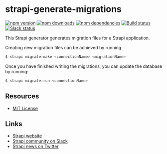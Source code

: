 # strapi-generate-migrations

[![npm version](https://img.shields.io/npm/v/strapi-generate-migrations.svg)](https://www.npmjs.org/package/strapi-generate-migrations)
[![npm downloads](https://img.shields.io/npm/dm/strapi-generate-migrations.svg)](https://www.npmjs.org/package/strapi-generate-migrations)
[![npm dependencies](https://david-dm.org/wistityhq/strapi-generate-migrations.svg)](https://david-dm.org/wistityhq/strapi-generate-migrations)
[![Build status](https://travis-ci.org/wistityhq/strapi-generate-migrations.svg?branch=master)](https://travis-ci.org/wistityhq/strapi-generate-migrations)
[![Slack status](http://strapi-slack.herokuapp.com/badge.svg)](http://slack.strapi.io)

This Strapi generator generates migration files for a Strapi application.

Creating new migration files can be achieved by running:

```bash
$ strapi migrate:make <connectionName> <migrationName>
```

Once you have finished writing the migrations, you can update the database by running:

```bash
$ strapi migrate:run <connectionName>
```

## Resources

- [MIT License](LICENSE.md)

## Links

- [Strapi website](http://strapi.io/)
- [Strapi community on Slack](http://slack.strapi.io)
- [Strapi news on Twitter](https://twitter.com/strapijs)
